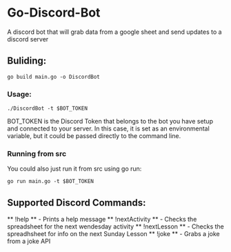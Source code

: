 # Go-Discord-Bot
A discord bot that will grab data from a google sheet and send updates to a discord server

## Buliding:
`go build main.go -o DiscordBot`

### Usage:
`./DiscordBot -t $BOT_TOKEN`

BOT_TOKEN is the Discord Token that belongs to the bot you have setup and connected to your server. In this case, it is set as an environmental variable, but it could be passed directly to the command line.

### Running from src
You could also just run it from src using go run:

`go run main.go -t $BOT_TOKEN`


## Supported Discord Commands:
** !help ** - Prints a help message
** !nextActivity ** - Checks the spreadsheet for the next wendesday activity
** !nextLesson ** - Checks the spreadhsheet for info on the next Sunday Lesson
** !joke ** - Grabs a joke from a joke API
